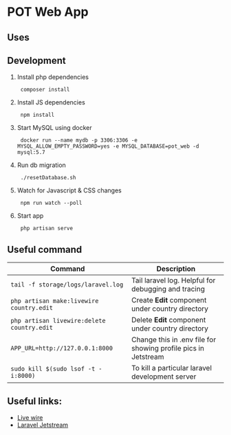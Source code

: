 # POT Web App


## Uses


## Development 

1. Install php dependencies

        composer install

2. Install JS dependencies

        npm install 

4. Start MySQL using docker

        docker run --name mydb -p 3306:3306 -e MYSQL_ALLOW_EMPTY_PASSWORD=yes -e MYSQL_DATABASE=pot_web -d mysql:5.7

3. Run db migration

        ./resetDatabase.sh 

4. Watch for Javascript & CSS changes

        npm run watch --poll

5. Start app

        php artisan serve



## Useful command 

Command | Description
------------ | -------------
`tail -f storage/logs/laravel.log` | Tail laravel log. Helpful for debugging and tracing
`php artisan make:livewire country.edit` | Create **Edit** component under country directory
`php artisan livewire:delete country.edit` | Delete **Edit** component under country directory
`APP_URL=http://127.0.0.1:8000` | Change this in .env file for showing profile pics in Jetstream
`sudo kill $(sudo lsof -t -i:8000)` | To kill a particular laravel development server


## Useful links:

- [Live wire](https://laravel-livewire.com/)
- [Laravel Jetstream](https://jetstream.laravel.com/1.x/installation.html)

